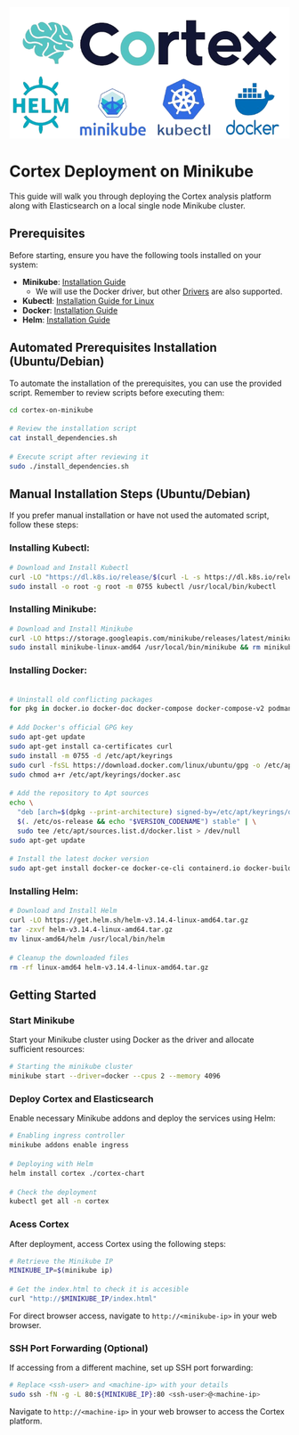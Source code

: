 ![cortex_banner](./repo_banner.png)

# Cortex Deployment on Minikube

This guide will walk you through deploying the Cortex analysis platform along with Elasticsearch on a local single node Minikube cluster.

## Prerequisites

Before starting, ensure you have the following tools installed on your system:

- **Minikube**: [Installation Guide](https://minikube.sigs.k8s.io/docs/start/)
  - We will use the Docker driver, but other [Drivers](https://minikube.sigs.k8s.io/docs/drivers/) are also supported.
- **Kubectl**: [Installation Guide for Linux](https://kubernetes.io/docs/tasks/tools/install-kubectl-linux/)
- **Docker**: [Installation Guide](https://docs.docker.com/engine/install/)
- **Helm**: [Installation Guide](https://helm.sh/docs/intro/install/)

## Automated Prerequisites Installation (Ubuntu/Debian)

To automate the installation of the prerequisites, you can use the provided script. Remember to review scripts before executing them:

```bash
cd cortex-on-minikube

# Review the installation script
cat install_dependencies.sh

# Execute script after reviewing it
sudo ./install_dependencies.sh
```

## Manual Installation Steps (Ubuntu/Debian)

If you prefer manual installation or have not used the automated script, follow these steps:

### Installing Kubectl:

```bash
# Download and Install Kubectl
curl -LO "https://dl.k8s.io/release/$(curl -L -s https://dl.k8s.io/release/stable.txt)/bin/linux/amd64/kubectl"
sudo install -o root -g root -m 0755 kubectl /usr/local/bin/kubectl
```

### Installing Minikube:

```bash
# Download and Install Minikube
curl -LO https://storage.googleapis.com/minikube/releases/latest/minikube-linux-amd64
sudo install minikube-linux-amd64 /usr/local/bin/minikube && rm minikube-linux-amd64
```

### Installing Docker:

```bash

# Uninstall old conflicting packages
for pkg in docker.io docker-doc docker-compose docker-compose-v2 podman-docker containerd runc; do sudo apt-get remove $pkg; done

# Add Docker's official GPG key
sudo apt-get update
sudo apt-get install ca-certificates curl
sudo install -m 0755 -d /etc/apt/keyrings
sudo curl -fsSL https://download.docker.com/linux/ubuntu/gpg -o /etc/apt/keyrings/docker.asc
sudo chmod a+r /etc/apt/keyrings/docker.asc

# Add the repository to Apt sources
echo \
  "deb [arch=$(dpkg --print-architecture) signed-by=/etc/apt/keyrings/docker.asc] https://download.docker.com/linux/ubuntu \
  $(. /etc/os-release && echo "$VERSION_CODENAME") stable" | \
  sudo tee /etc/apt/sources.list.d/docker.list > /dev/null
sudo apt-get update

# Install the latest docker version
sudo apt-get install docker-ce docker-ce-cli containerd.io docker-buildx-plugin docker-compose-plugin
```

### Installing Helm:

```bash
# Download and Install Helm
curl -LO https://get.helm.sh/helm-v3.14.4-linux-amd64.tar.gz
tar -zxvf helm-v3.14.4-linux-amd64.tar.gz
mv linux-amd64/helm /usr/local/bin/helm

# Cleanup the downloaded files
rm -rf linux-amd64 helm-v3.14.4-linux-amd64.tar.gz
```

## Getting Started

### Start Minikube

Start your Minikube cluster using Docker as the driver and allocate sufficient resources:

```bash
# Starting the minikube cluster
minikube start --driver=docker --cpus 2 --memory 4096
```

### Deploy Cortex and Elasticsearch

Enable necessary Minikube addons and deploy the services using Helm:

```bash
# Enabling ingress controller
minikube addons enable ingress

# Deploying with Helm
helm install cortex ./cortex-chart

# Check the deployment
kubectl get all -n cortex
```

### Acess Cortex

After deployment, access Cortex using the following steps:

```bash
# Retrieve the Minikube IP
MINIKUBE_IP=$(minikube ip)

# Get the index.html to check it is accesible
curl "http://$MINIKUBE_IP/index.html"
```

For direct browser access, navigate to ```http://<minikube-ip>``` in your web browser.

### SSH Port Forwarding (Optional)

If accessing from a different machine, set up SSH port forwarding:

```bash
# Replace <ssh-user> and <machine-ip> with your details
sudo ssh -fN -g -L 80:${MINIKUBE_IP}:80 <ssh-user>@<machine-ip>
```

Navigate to ```http://<machine-ip>``` in your web browser to access the Cortex platform.